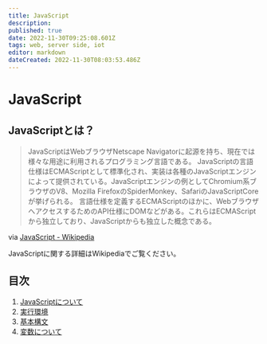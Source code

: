 ```yaml
---
title: JavaScript
description: 
published: true
date: 2022-11-30T09:25:08.601Z
tags: web, server side, iot
editor: markdown
dateCreated: 2022-11-30T08:03:53.486Z
---
```


# JavaScript

## JavaScriptとは？

> JavaScriptはWebブラウザNetscape Navigatorに起源を持ち、現在では様々な用途に利用されるプログラミング言語である。
> JavaScriptの言語仕様はECMAScriptとして標準化され、実装は各種のJavaScriptエンジンによって提供されている。JavaScriptエンジンの例としてChromium系ブラウザのV8、Mozilla FirefoxのSpiderMonkey、SafariのJavaScriptCoreが挙げられる。
> 言語仕様を定義するECMAScriptのほかに、WebブラウザへアクセスするためのAPI仕様にDOMなどがある。これらはECMAScriptから独立しており、JavaScriptからも独立した概念である。

via [JavaScript - Wikipedia](https://ja.wikipedia.org/wiki/JavaScript)

JavaScriptに関する詳細はWikipediaでご覧ください。

## 目次

1. [JavaScriptについて](About)
1. [実行環境](ExecutionEnvironment)
1. [基本構文](Basic)
1. [変数について](Various)
